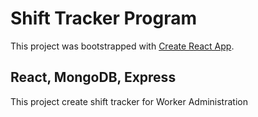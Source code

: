 # Shift Tracker Program
This project was bootstrapped with [Create React App](https://github.com/facebook/create-react-app).

## React, MongoDB, Express

This project create shift tracker for Worker Administration 
